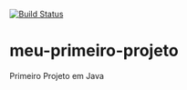 [![Build Status](https://app.travis-ci.com/guilhermedelimarocha/meu-primeiro-projeto.svg?branch=master)](https://app.travis-ci.com/guilhermedelimarocha/meu-primeiro-projeto)
# meu-primeiro-projeto
Primeiro Projeto em Java